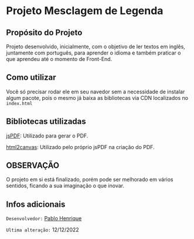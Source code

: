 # Projeto Mesclagem de Legenda

## Propósito do Projeto
Projeto desenvolvido, inicialmente, com o objetivo de ler textos em inglês, juntamente com português, para aprender o idioma e também praticar o que aprendeu até o momento de Front-End.

## Como utilizar
Você só precisar rodar ele em seu navedor sem a necessidade de instalar algum pacote, pois o mesmo já baixa as bibliotecas via CDN localizados no `index.html`

## Bibliotecas utilizadas
[jsPDF](https://parall.ax/products/jspdf): Utilizado para gerar o PDF.

[html2canvas](https://html2canvas.hertzen.com/): Utilizado pelo próprio jsPDF na criação do PDF.

## OBSERVAÇÃO
O projeto em si está finalizado, porém pode ser melhorado em vários sentidos, ficando a sua imaginação o que inovar.

## Infos adicionais
`Desenvolvedor:` [Pablo Henrique](https://github.com/Pabluu/Pabluu)

`Ultima alteração:` 12/12/2022
